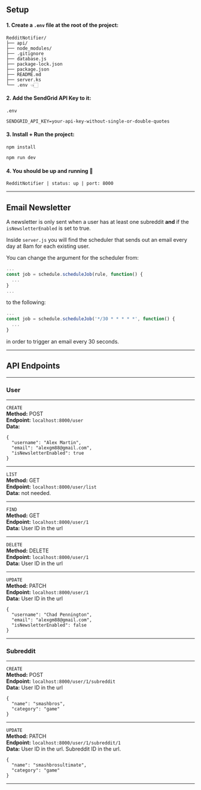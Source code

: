 ## Setup
#### 1. Create a `.env` file at the root of the project:
```
RedditNotifier/
├── api/
├── node_modules/
├── .gitignore
├── database.js
├── package-lock.json
├── package.json
├── README.md
├── server.ks
└── .env 👈🏻
```

#### 2. Add the SendGrid API Key to it:
`.env`
```
SENDGRID_API_KEY=your-api-key-without-single-or-double-quotes
```

#### 3. Install + Run the project:

```
npm install
```
```
npm run dev
```

#### 4. You should be up and running 🥳
```
RedditNotifier | status: up | port: 8000
```

---

## Email Newsletter
A newsletter is only sent when a user has at least one subreddit **and** if the `isNewsletterEnabled` is set to true.

Inside `server.js` you will find the scheduler that sends out an email every day at 8am for each existing user.

You can change the argument for the scheduler from:
```javascript
...
const job = schedule.scheduleJob(rule, function() {
  ...
}
...
```

to the following:
```javascript
...
const job = schedule.scheduleJob('*/30 * * * * *', function() {
  ...
}
```

in order to trigger an email every 30 seconds.

---

## API Endpoints

---

### **User**

---

`CREATE` <br />
**Method:** POST <br />
**Endpoint:** `localhost:8000/user` <br />
**Data:**
```
{
  "username": "Alex Martin",
  "email": "alexgm88@gmail.com",
  "isNewsletterEnabled": true
}
```

---

`LIST` <br />
**Method:** GET <br />
**Endpoint:** `localhost:8000/user/list` <br />
**Data:** not needed.

---

`FIND` <br />
**Method:** GET <br />
**Endpoint:** `localhost:8000/user/1` <br />
**Data:** User ID in the url

---

`DELETE` <br />
**Method:** DELETE <br />
**Endpoint:** `localhost:8000/user/1` <br />
**Data:** User ID in the url

---

`UPDATE` <br />
**Method:** PATCH <br />
**Endpoint:** `localhost:8000/user/1` <br />
**Data:** User ID in the url
```
{
  "username": "Chad Pennington",
  "email": "alexgm88@gmail.com",
  "isNewsletterEnabled": false
}
```

---

### **Subreddit**

---

`CREATE` <br />
**Method:** POST <br />
**Endpoint:** `localhost:8000/user/1/subreddit` <br />
**Data:** User ID in the url
```
{
  "name": "smashbros",
  "category": "game"
}
```

---

`UPDATE` <br />
**Method:** PATCH <br />
**Endpoint:** `localhost:8000/user/1/subreddit/1` <br />
**Data:** User ID in the url. Subreddit ID in the url.
```
{
  "name": "smashbrosultimate",
  "category": "game"
}
```

---